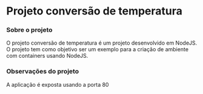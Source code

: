 # Projeto conversão de temperatura

### Sobre o projeto

O projeto conversão de temperatura é um projeto desenvolvido em NodeJS. O projeto tem como objetivo ser um exemplo para a criação de ambiente com containers usando NodeJS.

### Observações do projeto

A aplicação é exposta usando a porta 80
